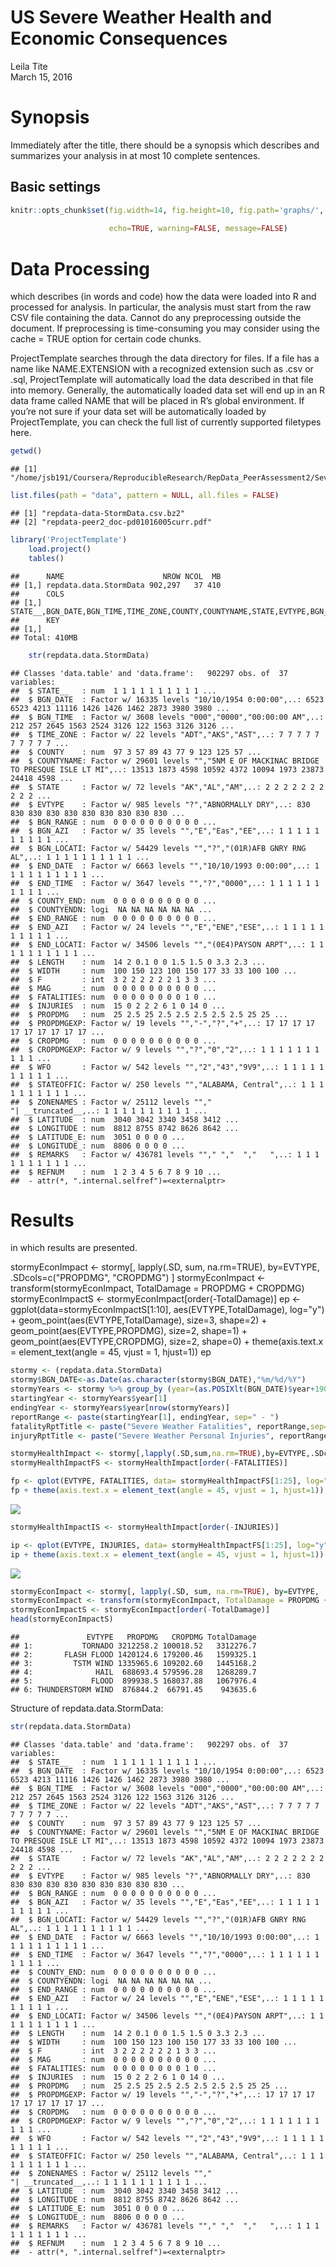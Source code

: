 # US Severe Weather Health and Economic Consequences
Leila Tite  
March 15, 2016  
# Synopsis
Immediately after the title, there should be a synopsis which describes and summarizes your analysis in at most 10 complete sentences.


## Basic settings

```r
knitr::opts_chunk$set(fig.width=14, fig.height=10, fig.path='graphs/', base.url='reports/',
                      
                      echo=TRUE, warning=FALSE, message=FALSE)
```

# Data Processing 
which describes (in words and code) how the data were loaded into R and processed for analysis. In particular, the analysis must start from the raw CSV file containing the data. Cannot do any preprocessing outside the document. If preprocessing is time-consuming you may consider using the cache = TRUE option for certain code chunks.

ProjectTemplate searches through the data directory for files. If a file has a name like NAME.EXTENSION with a recognized extension such as .csv or .sql, ProjectTemplate will automatically load the data described in that file into memory. Generally, the automatically loaded data set will end up in an R data frame called NAME that will be placed in R’s global environment. If you’re not sure if your data set will be automatically loaded by ProjectTemplate, you can check the full list of currently supported filetypes here.


```r
getwd()
```

```
## [1] "/home/jsb191/Coursera/ReproducibleResearch/RepData_PeerAssessment2/SevereWeatherAssessment"
```

```r
list.files(path = "data", pattern = NULL, all.files = FALSE)
```

```
## [1] "repdata-data-StormData.csv.bz2"      
## [2] "repdata-peer2_doc-pd01016005curr.pdf"
```

```r
library('ProjectTemplate')
	load.project()
	tables()
```

```
##      NAME                      NROW NCOL  MB
## [1,] repdata.data.StormData 902,297   37 410
##      COLS                                                                            
## [1,] STATE__,BGN_DATE,BGN_TIME,TIME_ZONE,COUNTY,COUNTYNAME,STATE,EVTYPE,BGN_RANGE,BGN
##      KEY
## [1,]    
## Total: 410MB
```

```r
	str(repdata.data.StormData)
```

```
## Classes 'data.table' and 'data.frame':	902297 obs. of  37 variables:
##  $ STATE__   : num  1 1 1 1 1 1 1 1 1 1 ...
##  $ BGN_DATE  : Factor w/ 16335 levels "10/10/1954 0:00:00",..: 6523 6523 4213 11116 1426 1426 1462 2873 3980 3980 ...
##  $ BGN_TIME  : Factor w/ 3608 levels "000","0000","00:00:00 AM",..: 212 257 2645 1563 2524 3126 122 1563 3126 3126 ...
##  $ TIME_ZONE : Factor w/ 22 levels "ADT","AKS","AST",..: 7 7 7 7 7 7 7 7 7 7 ...
##  $ COUNTY    : num  97 3 57 89 43 77 9 123 125 57 ...
##  $ COUNTYNAME: Factor w/ 29601 levels "","5NM E OF MACKINAC BRIDGE TO PRESQUE ISLE LT MI",..: 13513 1873 4598 10592 4372 10094 1973 23873 24418 4598 ...
##  $ STATE     : Factor w/ 72 levels "AK","AL","AM",..: 2 2 2 2 2 2 2 2 2 2 ...
##  $ EVTYPE    : Factor w/ 985 levels "?","ABNORMALLY DRY",..: 830 830 830 830 830 830 830 830 830 830 ...
##  $ BGN_RANGE : num  0 0 0 0 0 0 0 0 0 0 ...
##  $ BGN_AZI   : Factor w/ 35 levels "","E","Eas","EE",..: 1 1 1 1 1 1 1 1 1 1 ...
##  $ BGN_LOCATI: Factor w/ 54429 levels "","?","(01R)AFB GNRY RNG AL",..: 1 1 1 1 1 1 1 1 1 1 ...
##  $ END_DATE  : Factor w/ 6663 levels "","10/10/1993 0:00:00",..: 1 1 1 1 1 1 1 1 1 1 ...
##  $ END_TIME  : Factor w/ 3647 levels "","?","0000",..: 1 1 1 1 1 1 1 1 1 1 ...
##  $ COUNTY_END: num  0 0 0 0 0 0 0 0 0 0 ...
##  $ COUNTYENDN: logi  NA NA NA NA NA NA ...
##  $ END_RANGE : num  0 0 0 0 0 0 0 0 0 0 ...
##  $ END_AZI   : Factor w/ 24 levels "","E","ENE","ESE",..: 1 1 1 1 1 1 1 1 1 1 ...
##  $ END_LOCATI: Factor w/ 34506 levels "","(0E4)PAYSON ARPT",..: 1 1 1 1 1 1 1 1 1 1 ...
##  $ LENGTH    : num  14 2 0.1 0 0 1.5 1.5 0 3.3 2.3 ...
##  $ WIDTH     : num  100 150 123 100 150 177 33 33 100 100 ...
##  $ F         : int  3 2 2 2 2 2 2 1 3 3 ...
##  $ MAG       : num  0 0 0 0 0 0 0 0 0 0 ...
##  $ FATALITIES: num  0 0 0 0 0 0 0 0 1 0 ...
##  $ INJURIES  : num  15 0 2 2 2 6 1 0 14 0 ...
##  $ PROPDMG   : num  25 2.5 25 2.5 2.5 2.5 2.5 2.5 25 25 ...
##  $ PROPDMGEXP: Factor w/ 19 levels "","-","?","+",..: 17 17 17 17 17 17 17 17 17 17 ...
##  $ CROPDMG   : num  0 0 0 0 0 0 0 0 0 0 ...
##  $ CROPDMGEXP: Factor w/ 9 levels "","?","0","2",..: 1 1 1 1 1 1 1 1 1 1 ...
##  $ WFO       : Factor w/ 542 levels "","2","43","9V9",..: 1 1 1 1 1 1 1 1 1 1 ...
##  $ STATEOFFIC: Factor w/ 250 levels "","ALABAMA, Central",..: 1 1 1 1 1 1 1 1 1 1 ...
##  $ ZONENAMES : Factor w/ 25112 levels "","                                                                                                                               "| __truncated__,..: 1 1 1 1 1 1 1 1 1 1 ...
##  $ LATITUDE  : num  3040 3042 3340 3458 3412 ...
##  $ LONGITUDE : num  8812 8755 8742 8626 8642 ...
##  $ LATITUDE_E: num  3051 0 0 0 0 ...
##  $ LONGITUDE_: num  8806 0 0 0 0 ...
##  $ REMARKS   : Factor w/ 436781 levels ""," ","  ","   ",..: 1 1 1 1 1 1 1 1 1 1 ...
##  $ REFNUM    : num  1 2 3 4 5 6 7 8 9 10 ...
##  - attr(*, ".internal.selfref")=<externalptr>
```
# Results 
in which results are presented.

stormyEconImpact <- stormy[, lapply(.SD, sum, na.rm=TRUE), by=EVTYPE, .SDcols=c("PROPDMG", "CROPDMG") ]
stormyEconImpact <- transform(stormyEconImpact, TotalDamage = PROPDMG + CROPDMG)
stormyEconImpactS <- stormyEconImpact[order(-TotalDamage)]
ep <- ggplot(data=stormyEconImpactS[1:10], aes(EVTYPE,TotalDamage), log="y") +
 geom_point(aes(EVTYPE,TotalDamage), size=3, shape=2) +
 geom_point(aes(EVTYPE,PROPDMG), size=2, shape=1) +
 geom_point(aes(EVTYPE,CROPDMG), size=2, shape=0) +
 theme(axis.text.x = element_text(angle = 45, vjust = 1, hjust=1))
ep



```r
stormy <- (repdata.data.StormData)
stormy$BGN_DATE<-as.Date(as.character(stormy$BGN_DATE),"%m/%d/%Y")
stormyYears <- stormy %>% group_by (year=(as.POSIXlt(BGN_DATE)$year+1900))
startingYear <- stormyYears$year[1]
endingYear <- stormyYears$year[nrow(stormyYears)]
reportRange <- paste(startingYear[1], endingYear, sep=" - ")
fatalityRptTitle <- paste("Severe Weather Fatalities", reportRange,sep=" ")
injuryRptTitle <- paste("Severe Weather Personal Injuries", reportRange,sep=" ")

stormyHealthImpact <- stormy[,lapply(.SD,sum,na.rm=TRUE),by=EVTYPE,.SDcols=c("FATALITIES","INJURIES") ]
stormyHealthImpactFS <- stormyHealthImpact[order(-FATALITIES)]

fp <- qplot(EVTYPE, FATALITIES, data= stormyHealthImpactFS[1:25], log="y", main=fatalityRptTitle, xlab="Severe Weather Event Type", ylab="Number of Fatalities")
fp + theme(axis.text.x = element_text(angle = 45, vjust = 1, hjust=1))
```

![](graphs/presentData-1.png)<!-- -->

```r
stormyHealthImpactIS <- stormyHealthImpact[order(-INJURIES)]

ip <- qplot(EVTYPE, INJURIES, data= stormyHealthImpactFS[1:25], log="y", main=injuryRptTitle, xlab="Severe Weather Event Type", ylab="Number of Injuries")
ip + theme(axis.text.x = element_text(angle = 45, vjust = 1, hjust=1))
```

![](graphs/presentData-2.png)<!-- -->

```r
stormyEconImpact <- stormy[, lapply(.SD, sum, na.rm=TRUE), by=EVTYPE, .SDcols=c("PROPDMG", "CROPDMG") ]
stormyEconImpact <- transform(stormyEconImpact, TotalDamage = PROPDMG + CROPDMG)
stormyEconImpactS <- stormyEconImpact[order(-TotalDamage)]
head(stormyEconImpactS)
```

```
##               EVTYPE   PROPDMG   CROPDMG TotalDamage
## 1:           TORNADO 3212258.2 100018.52   3312276.7
## 2:       FLASH FLOOD 1420124.6 179200.46   1599325.1
## 3:         TSTM WIND 1335965.6 109202.60   1445168.2
## 4:              HAIL  688693.4 579596.28   1268289.7
## 5:             FLOOD  899938.5 168037.88   1067976.4
## 6: THUNDERSTORM WIND  876844.2  66791.45    943635.6
```

Structure of repdata.data.StormData:


```r
str(repdata.data.StormData)
```

```
## Classes 'data.table' and 'data.frame':	902297 obs. of  37 variables:
##  $ STATE__   : num  1 1 1 1 1 1 1 1 1 1 ...
##  $ BGN_DATE  : Factor w/ 16335 levels "10/10/1954 0:00:00",..: 6523 6523 4213 11116 1426 1426 1462 2873 3980 3980 ...
##  $ BGN_TIME  : Factor w/ 3608 levels "000","0000","00:00:00 AM",..: 212 257 2645 1563 2524 3126 122 1563 3126 3126 ...
##  $ TIME_ZONE : Factor w/ 22 levels "ADT","AKS","AST",..: 7 7 7 7 7 7 7 7 7 7 ...
##  $ COUNTY    : num  97 3 57 89 43 77 9 123 125 57 ...
##  $ COUNTYNAME: Factor w/ 29601 levels "","5NM E OF MACKINAC BRIDGE TO PRESQUE ISLE LT MI",..: 13513 1873 4598 10592 4372 10094 1973 23873 24418 4598 ...
##  $ STATE     : Factor w/ 72 levels "AK","AL","AM",..: 2 2 2 2 2 2 2 2 2 2 ...
##  $ EVTYPE    : Factor w/ 985 levels "?","ABNORMALLY DRY",..: 830 830 830 830 830 830 830 830 830 830 ...
##  $ BGN_RANGE : num  0 0 0 0 0 0 0 0 0 0 ...
##  $ BGN_AZI   : Factor w/ 35 levels "","E","Eas","EE",..: 1 1 1 1 1 1 1 1 1 1 ...
##  $ BGN_LOCATI: Factor w/ 54429 levels "","?","(01R)AFB GNRY RNG AL",..: 1 1 1 1 1 1 1 1 1 1 ...
##  $ END_DATE  : Factor w/ 6663 levels "","10/10/1993 0:00:00",..: 1 1 1 1 1 1 1 1 1 1 ...
##  $ END_TIME  : Factor w/ 3647 levels "","?","0000",..: 1 1 1 1 1 1 1 1 1 1 ...
##  $ COUNTY_END: num  0 0 0 0 0 0 0 0 0 0 ...
##  $ COUNTYENDN: logi  NA NA NA NA NA NA ...
##  $ END_RANGE : num  0 0 0 0 0 0 0 0 0 0 ...
##  $ END_AZI   : Factor w/ 24 levels "","E","ENE","ESE",..: 1 1 1 1 1 1 1 1 1 1 ...
##  $ END_LOCATI: Factor w/ 34506 levels "","(0E4)PAYSON ARPT",..: 1 1 1 1 1 1 1 1 1 1 ...
##  $ LENGTH    : num  14 2 0.1 0 0 1.5 1.5 0 3.3 2.3 ...
##  $ WIDTH     : num  100 150 123 100 150 177 33 33 100 100 ...
##  $ F         : int  3 2 2 2 2 2 2 1 3 3 ...
##  $ MAG       : num  0 0 0 0 0 0 0 0 0 0 ...
##  $ FATALITIES: num  0 0 0 0 0 0 0 0 1 0 ...
##  $ INJURIES  : num  15 0 2 2 2 6 1 0 14 0 ...
##  $ PROPDMG   : num  25 2.5 25 2.5 2.5 2.5 2.5 2.5 25 25 ...
##  $ PROPDMGEXP: Factor w/ 19 levels "","-","?","+",..: 17 17 17 17 17 17 17 17 17 17 ...
##  $ CROPDMG   : num  0 0 0 0 0 0 0 0 0 0 ...
##  $ CROPDMGEXP: Factor w/ 9 levels "","?","0","2",..: 1 1 1 1 1 1 1 1 1 1 ...
##  $ WFO       : Factor w/ 542 levels "","2","43","9V9",..: 1 1 1 1 1 1 1 1 1 1 ...
##  $ STATEOFFIC: Factor w/ 250 levels "","ALABAMA, Central",..: 1 1 1 1 1 1 1 1 1 1 ...
##  $ ZONENAMES : Factor w/ 25112 levels "","                                                                                                                               "| __truncated__,..: 1 1 1 1 1 1 1 1 1 1 ...
##  $ LATITUDE  : num  3040 3042 3340 3458 3412 ...
##  $ LONGITUDE : num  8812 8755 8742 8626 8642 ...
##  $ LATITUDE_E: num  3051 0 0 0 0 ...
##  $ LONGITUDE_: num  8806 0 0 0 0 ...
##  $ REMARKS   : Factor w/ 436781 levels ""," ","  ","   ",..: 1 1 1 1 1 1 1 1 1 1 ...
##  $ REFNUM    : num  1 2 3 4 5 6 7 8 9 10 ...
##  - attr(*, ".internal.selfref")=<externalptr>
```

